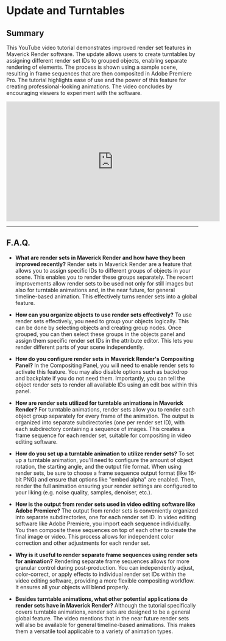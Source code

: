 # Update and Turntables

## Summary

This YouTube video tutorial demonstrates improved render set features in Maverick Render software. The update allows users to create turntables by assigning different render set IDs to grouped objects, enabling separate rendering of elements. The process is shown using a sample scene, resulting in frame sequences that are then composited in Adobe Premiere Pro. The tutorial highlights ease of use and the power of this feature for creating professional-looking animations. The video concludes by encouraging viewers to experiment with the software.

<iframe width="560" height="315" src="https://www.youtube.com/embed/SYTTHCth1CU?si=BiRT5coAnOIl0jvG" title="YouTube video player" frameborder="0" allow="accelerometer; autoplay; clipboard-write; encrypted-media; gyroscope; picture-in-picture; web-share" referrerpolicy="strict-origin-when-cross-origin" allowfullscreen></iframe>

---

## F.A.Q.

- **What are render sets in Maverick Render and how have they been improved recently?**
Render sets in Maverick Render are a feature that allows you to assign specific IDs to different groups of objects in your scene. This enables you to render these groups separately. The recent improvements allow render sets to be used not only for still images but also for turntable animations and, in the near future, for general timeline-based animation. This effectively turns render sets into a global feature.

- **How can you organize objects to use render sets effectively?**
To use render sets effectively, you need to group your objects logically. This can be done by selecting objects and creating group nodes. Once grouped, you can then select these groups in the objects panel and assign them specific render set IDs in the attribute editor. This lets you render different parts of your scene independently.

- **How do you configure render sets in Maverick Render's Compositing Panel?**
In the Compositing Panel, you will need to enable render sets to activate this feature. You may also disable options such as backdrop and backplate if you do not need them. Importantly, you can tell the object render sets to render all available IDs using an edit box within this panel.

- **How are render sets utilized for turntable animations in Maverick Render?**
For turntable animations, render sets allow you to render each object group separately for every frame of the animation. The output is organized into separate subdirectories (one per render set ID), with each subdirectory containing a sequence of images. This creates a frame sequence for each render set, suitable for compositing in video editing software.

- **How do you set up a turntable animation to utilize render sets?**
To set up a turntable animation, you'll need to configure the amount of object rotation, the starting angle, and the output file format. When using render sets, be sure to choose a frame sequence output format (like 16-bit PNG) and ensure that options like "embed alpha" are enabled. Then, render the full animation ensuring your render settings are configured to your liking (e.g. noise quality, samples, denoiser, etc.).

- **How is the output from render sets used in video editing software like Adobe Premiere?**
The output from render sets is conveniently organized into separate subdirectories, one for each render set ID. In video editing software like Adobe Premiere, you import each sequence individually. You then composite these sequences on top of each other to create the final image or video. This process allows for independent color correction and other adjustments for each render set.

- **Why is it useful to render separate frame sequences using render sets for animation?**
Rendering separate frame sequences allows for more granular control during post-production. You can independently adjust, color-correct, or apply effects to individual render set IDs within the video editing software, providing a more flexible compositing workflow. It ensures all your objects will blend properly.

- **Besides turntable animations, what other potential applications do render sets have in Maverick Render?**
Although the tutorial specifically covers turntable animations, render sets are designed to be a general global feature. The video mentions that in the near future render sets will also be available for general timeline-based animations. This makes them a versatile tool applicable to a variety of animation types.